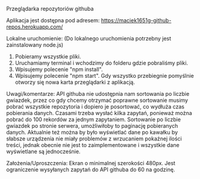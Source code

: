 Przeglądarka repozytoriów githuba

Aplikacja jest dostępna pod adresem:
https://maciek1651g-github-repos.herokuapp.com/



Lokalne uruchomienie:
(Do lokalnego uruchomienia potrzebny jest zainstalowany node.js)
1. Pobieramy wszystkie pliki.
2. Uruchamiamy terminal i wchodzimy do folderu gdzie pobraliśmy pliki.
3. Wpisujemy polecenie "npm install".
4. Wpisujemy polecenie "npm start".
Gdy wszystko przebiegnie pomyślnie otworzy się nowa karta przeglądarki z aplikacją.



Uwagi/komentarze:
API githuba nie udostępnia nam sortowania po liczbie gwiazdek, przez co gdy chcemy otrzymać poprawne sortowanie musimy pobrać wszystkie repozytoria i dopiero je posortować, 
co wydłuża czas pobierania danych. Czasami trzeba wysłać kilka zapytań, ponieważ można pobrać do 100 rekordów za jednym zapytaniem.
Sortowanie po liczbie gwiazdek po stronie serwera, umożliwiłoby to paginację pobieranych danych.
Aktualnie też można by było wyświetlać dane po kawałku by słabsze urządzenia nie miały problemów z wrzucaniem pokaźnej ilości treści, jednak obecnie nie 
jest to zaimplementowane i wszystkie dane wyświetlane są jednocześnie.

Założenia/Uproszczenia:
Ekran o minimalnej szerokości 480px.
Jest ograniczenie wysyłanych zapytań do API githuba do 60 na godzinę.


